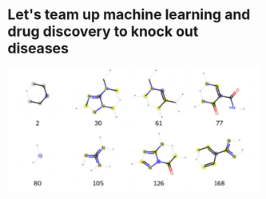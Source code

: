 # Let's team up machine learning and drug discovery to knock out diseases
![Model](https://github.com/Leila-GitHub/GPCRs/blob/main/MachineLearning/ECFP4.png)
